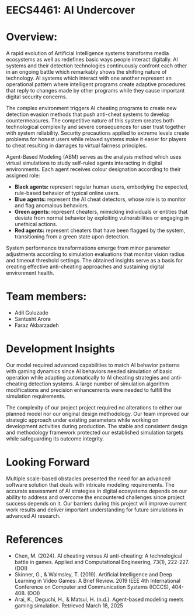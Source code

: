 # EECS4461: AI Undercover

# Overview:
A rapid evolution of Artificial Intelligence systems transforms media ecosystems as well as redefines basic ways people interact digitally. AI systems and their detection technologies continuously confront each other in an ongoing battle which remarkably shows the shifting nature of technology. AI systems which interact with one another represent an operational pattern where intelligent programs create adaptive procedures that reply to changes made by other programs while they cause important digital security concerns.

The complex environment triggers AI cheating programs to create new detection evasion methods that push anti-cheat systems to develop countermeasures. The competitive nature of this system creates both technological complexity and severe consequences for user trust together with system reliability. Security precautions applied to extreme levels create problems for honest users while relaxed systems make it easier for players to cheat resulting in damages to virtual fairness principles.

Agent-Based Modeling (ABM) serves as the analysis method which uses virtual simulations to study self-ruled agents interacting in digital environments. Each agent receives colour designation according to their assigned role:
* **Black agents:** represent regular human users, embodying the expected, rule-based behavior of typical online users.<br>
* **Blue agents:** represent the AI cheat detectors, whose role is to monitor and flag anomalous behaviors.<br>
* **Green agents:** represent cheaters, mimicking individuals or entities that deviate from normal behavior by exploiting vulnerabilities or engaging in unethical actions.<br>
* **Red agents:** represent cheaters that have been flagged by the system, transitioning from a green state upon detection.

System performance transformations emerge from minor parameter adjustments according to simulation evaluations that monitor vision radius and timeout threshold settings. The obtained insights serve as a basis for creating effective anti-cheating approaches and sustaining digital environment health.

# Team members:
* Adil Guluzade
* Santusht Arora
* Faraz Akbarzadeh


# Development Insights
Our model required advanced capabilities to match AI behavior patterns with gaming dynamics since AI behaviors needed simulation of basic operation while adapting automatically to AI cheating strategies and anti-cheating detection systems. A large number of simulation algorithm modifications and precision enhancements were needed to fulfill the simulation requirements.

The complexity of our project project required no alterations to either our planned model nor our original design methodology. Our team improved our strategic approach under existing parameters while working on development activities during production. The stable and consistent design and methodology framework protected our established simulation targets while safeguarding its outcome integrity.

# Looking Forward
Multiple scale-based obstacles presented the need for an advanced software solution that deals with intricate modeling requirements. The accurate assessment of AI strategies in digital ecosystems depends on our ability to address and overcome the encountered challenges since project success depends on it. Our barriers during this project will improve current work results and deliver important understanding for future simulations in advanced AI research.


# References
* Chen, M. (2024). AI cheating versus AI anti-cheating: A technological battle in games. Applied and Computational Engineering, 73(1), 222-227. (DOI)
* Skinner, G., & Walmsley, T. (2019). Artificial Intelligence and Deep Learning in Video Games: A Brief Review. 2019 IEEE 4th International Conference on Computer and Communication Systems (ICCCS), 404-408. (DOI)
* Arai, K., Deguchi, H., & Matsui, H. (n.d.). Agent-based modeling meets gaming simulation. Retrieved March 18, 2025
